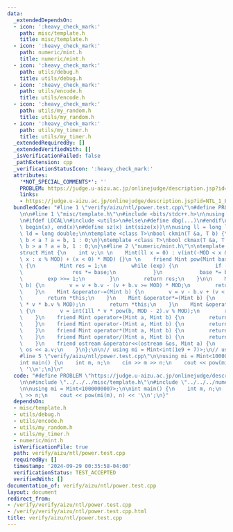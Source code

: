 ```yaml
---
data:
  _extendedDependsOn:
  - icon: ':heavy_check_mark:'
    path: misc/template.h
    title: misc/template.h
  - icon: ':heavy_check_mark:'
    path: numeric/mint.h
    title: numeric/mint.h
  - icon: ':heavy_check_mark:'
    path: utils/debug.h
    title: utils/debug.h
  - icon: ':heavy_check_mark:'
    path: utils/encode.h
    title: utils/encode.h
  - icon: ':heavy_check_mark:'
    path: utils/my_random.h
    title: utils/my_random.h
  - icon: ':heavy_check_mark:'
    path: utils/my_timer.h
    title: utils/my_timer.h
  _extendedRequiredBy: []
  _extendedVerifiedWith: []
  _isVerificationFailed: false
  _pathExtension: cpp
  _verificationStatusIcon: ':heavy_check_mark:'
  attributes:
    '*NOT_SPECIAL_COMMENTS*': ''
    PROBLEM: https://judge.u-aizu.ac.jp/onlinejudge/description.jsp?id=NTL_1_B
    links:
    - https://judge.u-aizu.ac.jp/onlinejudge/description.jsp?id=NTL_1_B
  bundledCode: "#line 1 \"verify/aizu/ntl/power.test.cpp\"\n#define PROBLEM \"https://judge.u-aizu.ac.jp/onlinejudge/description.jsp?id=NTL_1_B\"\
    \n\n#line 1 \"misc/template.h\"\n#include <bits/stdc++.h>\n\nusing namespace std;\n\
    \n#ifdef LOCAL\n#include <utils>\n#else\n#define dbg(...)\n#endif\n\n#define all(x)\
    \ begin(x), end(x)\n#define sz(x) int(size(x))\n\nusing ll = long long;\nusing\
    \ ld = long double;\n\ntemplate <class T>\nbool ckmin(T &a, T b) {\n    return\
    \ b < a ? a = b, 1 : 0;\n}\ntemplate <class T>\nbool ckmax(T &a, T b) {\n    return\
    \ b > a ? a = b, 1 : 0;\n}\n#line 2 \"numeric/mint.h\"\n\ntemplate <int MOD>\n\
    struct Mint {\n    int v;\n \n    Mint(ll x = 0) : v(int(-MOD < x && x < MOD ?\
    \ x : x % MOD) + (x < 0) * MOD) {}\n \n    friend Mint pow(Mint base, ll exp)\
    \ {\n        Mint res = 1;\n        while (exp) {\n            if (exp & 1) {\n\
    \                res *= base;\n            }\n            base *= base;\n    \
    \        exp >>= 1;\n        }\n        return res;\n    }\n\n    Mint &operator+=(Mint\
    \ b) {\n        v = v + b.v - (v + b.v >= MOD) * MOD;\n        return *this;\n\
    \    }\n    Mint &operator-=(Mint b) {\n        v = v - b.v + (v < b.v) * MOD;\n\
    \        return *this;\n    }\n    Mint &operator*=(Mint b) {\n        v = int(1ll\
    \ * v * b.v % MOD);\n        return *this;\n    }\n    Mint &operator/=(Mint b)\
    \ {\n        v = int(1ll * v * pow(b, MOD - 2).v % MOD);\n        return *this;\n\
    \    }\n    friend Mint operator+(Mint a, Mint b) {\n        return a += b;\n\
    \    }\n    friend Mint operator-(Mint a, Mint b) {\n        return a -= b;\n\
    \    }\n    friend Mint operator*(Mint a, Mint b) {\n        return a *= b;\n\
    \    }\n    friend Mint operator/(Mint a, Mint b) {\n        return a /= b;\n\
    \    }\n    friend ostream &operator<<(ostream &os, Mint a) {\n        return\
    \ os << a.v;\n    }\n};\n\n// using mi = Mint<int(1e9 + 7)>;\n// using mi = Mint<998244353>;\n\
    #line 5 \"verify/aizu/ntl/power.test.cpp\"\n\nusing mi = Mint<1000000007>;\n\n\
    int main() {\n    int m, n;\n    cin >> m >> n;\n    cout << pow(mi(m), n) <<\
    \ '\\n';\n}\n"
  code: "#define PROBLEM \"https://judge.u-aizu.ac.jp/onlinejudge/description.jsp?id=NTL_1_B\"\
    \n\n#include \"../../../misc/template.h\"\n#include \"../../../numeric/mint.h\"\
    \n\nusing mi = Mint<1000000007>;\n\nint main() {\n    int m, n;\n    cin >> m\
    \ >> n;\n    cout << pow(mi(m), n) << '\\n';\n}"
  dependsOn:
  - misc/template.h
  - utils/debug.h
  - utils/encode.h
  - utils/my_random.h
  - utils/my_timer.h
  - numeric/mint.h
  isVerificationFile: true
  path: verify/aizu/ntl/power.test.cpp
  requiredBy: []
  timestamp: '2024-09-29 00:35:58-04:00'
  verificationStatus: TEST_ACCEPTED
  verifiedWith: []
documentation_of: verify/aizu/ntl/power.test.cpp
layout: document
redirect_from:
- /verify/verify/aizu/ntl/power.test.cpp
- /verify/verify/aizu/ntl/power.test.cpp.html
title: verify/aizu/ntl/power.test.cpp
---
```

